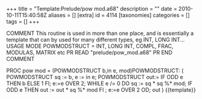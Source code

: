 +++
title = "Template:Prelude/pow mod.a68"
description = ""
date = 2010-10-11T15:40:58Z
aliases = []
[extra]
id = 4114
[taxonomies]
categories = []
tags = []
+++

COMMENT
   This routine is used in more than one place, and is essentially a
   template that can by used for many different types, eg INT, LONG INT...
 USAGE
   MODE POWMODSTRUCT = INT, LONG INT, COMPL, FRAC, MODULAS, MATRIX etc
   PR READ "prelude/pow_mod.a68" PR
 END COMMENT

 PROC pow mod = (POWMODSTRUCT b,in e, mod)POWMODSTRUCT: (
   POWMODSTRUCT sq := b, e := in e;
   POWMODSTRUCT out:= IF ODD e THEN b ELSE 1 FI;
   e:=e OVER 2;
   WHILE e /= 0 DO
     sq := sq * sq %* mod;
     IF ODD e THEN out := out * sq %* mod FI ;
     e:=e OVER 2
   OD;
   out
 )
<noinclude>{{template}}</noinclude>
